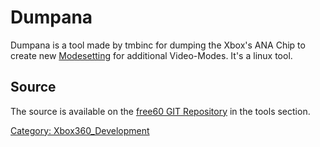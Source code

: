 # Dumpana

Dumpana is a tool made by tmbinc for dumping the Xbox's ANA Chip to
create new [Modesetting](../Modesetting) for additional
Video-Modes. It's a linux tool.

## Source

The source is available on the [free60 GIT Repository](../Free60_Git_Repository)
in the tools section.

[Category: Xbox360_Development](../Category_Xbox360_Development)
